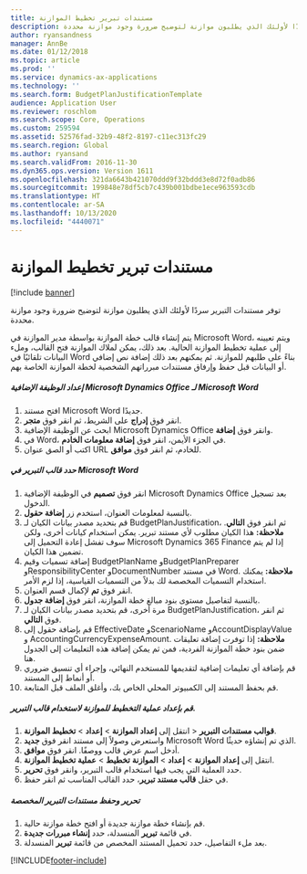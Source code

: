 ```yaml
---
title: مستندات تبرير تخطيط الموازنة
description: توفر مستندات التبرير سردًا لأولئك الذي يطلبون موازنة لتوضيح ضرورة وجود موازنة محددة.
author: ryansandness
manager: AnnBe
ms.date: 01/12/2018
ms.topic: article
ms.prod: ''
ms.service: dynamics-ax-applications
ms.technology: ''
ms.search.form: BudgetPlanJustificationTemplate
audience: Application User
ms.reviewer: roschlom
ms.search.scope: Core, Operations
ms.custom: 259594
ms.assetid: 52576fad-32b9-48f2-8197-c11ec313fc29
ms.search.region: Global
ms.author: ryansand
ms.search.validFrom: 2016-11-30
ms.dyn365.ops.version: Version 1611
ms.openlocfilehash: 321da6643b421070ddd9f32bddd3e8d72f0adb86
ms.sourcegitcommit: 199848e78df5cb7c439b001bdbe1ece963593cdb
ms.translationtype: HT
ms.contentlocale: ar-SA
ms.lasthandoff: 10/13/2020
ms.locfileid: "4440071"
---
```

# <a name="budget-planning-justification-documents"></a>مستندات تبرير تخطيط الموازنة

[!include [banner](../includes/banner.md)]

توفر مستندات التبرير سردًا لأولئك الذي يطلبون موازنة لتوضيح ضرورة وجود موازنة محددة. 

يتم إنشاء قالب خطة الموازنة بواسطة مدير الموازنة في Microsoft Word، ويتم تعيينه إلى عملية تخطيط الموازنة الحالية. بعد ذلك، يمكن لملاك الموازنة فتح القالب، وملء البيانات تلقائيًا في Word بناءً على طلبهم للموازنة. ثم يمكنهم بعد ذلك إضافة نص إضافي أو البيانات قبل حفظ وإرفاق مستندات مبرراتهم الشخصية لخطة الموازنة الخاصة بهم.

##### <a name="set-up-microsoft-dynamics-office-add-in-for-microsoft-word"></a>إعداد الوظيفة الإضافية Microsoft Dynamics Office لـ Microsoft Word

1.  افتح مستند Microsoft Word جديدًا.
2.  انقر فوق **إدراج** على الشريط، ثم انقر فوق **متجر**.
3.  ابحث عن الوظيفة الإضافية Microsoft Dynamics Office وانقر فوق **إضافة**.
4.  في Word، في الجزء الأيمن، انقر فوق **إضافة معلومات الخادم**.
5.  اكتب أو الصق عنوان URL للخادم، ثم انقر فوق **موافق**.

##### <a name="define-the-justification-template-in-microsoft-word"></a>حدد قالب التبرير في Microsoft Word

1.  انقر فوق **تصميم** في الوظيفة الإضافية Microsoft Dynamics Office بعد تسجيل الدخول.
2.  بالنسبة لمعلومات العنوان، استخدم زر **إضافة حقول**.
3.  قم بتحديد مصدر بيانات الكيان لـ BudgetPlanJustification، ثم انقر فوق **التالي**. **ملاحظة:** هذا الكيان مطلوب لأي مستند تبرير. يمكن استخدام كيانات أخرى، ولكن سوف تفشل إعادة التحميل إلى Microsoft Dynamics 365 Finance إذا لم يتم تضمين هذا الكيان.
4.  إضافة تسميات وقيم BudgetPlanName وBudgetPlanPreparer وResponsibilityCenter وDocumentNumber في مستند Word. **ملاحظة:** يمكنك استخدام التسميات المخصصة لك بدلاً من التسميات القياسية، إذا لزم الأمر.
5.  انقر فوق **تم** لإكمال قسم العنوان.
6.  بالنسبة لتفاصيل مستوى بنود مبالغ خطة الموازنة، انقر فوق **إضافة جدول**.
7.  مرة أخرى، قم بتحديد مصدر بيانات الكيان لـ BudgetPlanJustification، ثم انقر فوق **التالي**.
8.  قم بإضافة حقول إلى EffectiveDate وScenarioName وAccountDisplayValue و AccountingCurrencyExpenseAmount. **ملاحظة:** إذا توفرت إضافة تعليقات ضمن بنود خطة الموازنة الفردية، فمن ثم يمكن إضافة هذه التعليمات إلى الجدول هنا.
9.  قم بإضافة أي تعليمات إضافية لتقديمها للمستخدم النهائي، وإجراء أي تنسيق ضروري أو أنماط إلى المستند.
10. قم بحفظ المستند إلى الكمبيوتر المحلي الخاص بك، وأغلق الملف قبل المتابعة.

##### <a name="set-up-the-budget-planning-process-to-use-the-justification-template"></a>قم بإعداد عملية التخطيط للموازنة لاستخدام قالب التبرير.

1.  انتقل إلى **إعداد الموازنة** &gt; **إعداد** &gt; **تخطيط الموازنة** &gt; **‎قوالب مستندات التبرير**.
2.  انقر فوق **جديد‏‎** واستعرض وصولاً إلى مستند Microsoft Word الذي تم إنشاؤه حديثًا.
3.  أدخل اسم عرض قالب ووصفًا. انقر فوق **موافق**.
4.  انتقل إلى **إعداد الموازنة** &gt; **إعداد** &gt; **الموازنة** **تخطيط** &gt; **عملية تخطيط الموازنة**.
5.  حدد العملية التي يجب فيها استخدام قالب التبرير، وانقر فوق **تحرير**.
6.  في حقل **قالب مستند تبرير**، حدد القالب المناسب ثم انقر حفظ.

##### <a name="edit-and-save-personalized-justification-documents"></a>تحرير وحفظ مستندات التبرير المخصصة

1.  قم بإنشاء خطة موازنة جديدة أو افتح خطة موازنة حالية.
2.  في قائمة **تبرير** المنسدلة، حدد **إنشاء مبررات جديدة**.
3.  بعد ملء التفاصيل، حدد تحميل المستند المخصص من قائمة **تبرير** المنسدلة.






[!INCLUDE[footer-include](../../includes/footer-banner.md)]